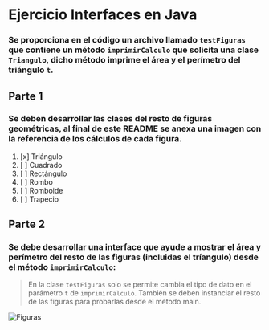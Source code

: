 # Ejercicio Interfaces en Java

### Se proporciona en el código un archivo llamado `testFiguras` que contiene un método `imprimirCalculo` que solicita una clase `Triangulo`, dicho método imprime el área y el perímetro del triángulo `t`.

## Parte 1
### Se deben desarrollar las clases del resto de figuras geométricas, al final de este README se anexa una imagen con la referencia de los cálculos de cada figura.

1. [x] Triángulo 
2. [ ] Cuadrado
3. [ ] Rectángulo
4. [ ] Rombo
5. [ ] Romboide
6. [ ] Trapecio

## Parte 2
### Se debe desarrollar una interface que ayude a mostrar el área y perímetro del resto de las figuras (incluidas el tríangulo) desde el método `imprimirCalculo`:


> En la clase `testFiguras` solo se permite cambia el tipo de dato en el parámetro `t` de `imprimirCalculo`. También se deben instanciar el resto de las figuras para probarlas desde el método main.


![Figuras](https://raw.githubusercontent.com/jcgeneration/FigurasGeometricasInterface/main/area_perimetro_poligono.jpg)

